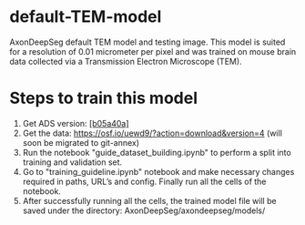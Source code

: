 # default-TEM-model
AxonDeepSeg default TEM model and testing image. This model is suited for a resolution of 0.01 micrometer per pixel and was trained on mouse brain data collected via a Transmission Electron Microscope (TEM).


# Steps to train this model
1. Get ADS version: [[b05a40a]](https://github.com/neuropoly/axondeepseg/commit/b05a40aa03979a83313fe8704ee389672ed26ed7)
2. Get the data: https://osf.io/uewd9/?action=download&version=4 (will soon be migrated to git-annex)
3. Run the notebook "guide_dataset_building.ipynb" to perform a split into training and validation set. 
4. Go to "training_guideline.ipynb" notebook and make necessary changes required in paths, URL’s and config. Finally run all the cells of the notebook.
5. After successfully running all the cells, the trained model file will be saved under the directory: AxonDeepSeg/axondeepseg/models/
